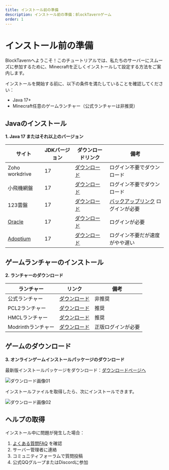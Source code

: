 ```yaml
---
title: インストール前の準備
description: インストール前の準備：BlockTavernゲーム
order: 1
---
```


# インストール前の準備

BlockTavernへようこそ！このチュートリアルでは、私たちのサーバーにスムーズに参加するために、Minecraftを正しくインストールして設定する方法をご案内します。

インストールを開始する前に、以下の条件を満たしていることを確認してください：
- Java 17+
- Minecraft任意のゲームランチャー（公式ランチャーは非推奨）

## Javaのインストール

**1. Java 17 またはそれ以上のバージョン**

   | サイト | JDKバージョン | ダウンロードリンク | 備考 |
   | --- | --- | --- | --- |
   | Zoho workdrive | 17 | [ダウンロード](https://workdrive.zohopublic.com.cn/file/w86hse521f910525543b9aee2a0b5fbd5af4d) | ログイン不要でダウンロード
   | 小飛機網盤 | 17 | [ダウンロード](https://share.feijipan.com/s/sxOQO9u7) | ログイン不要でダウンロード |
   | 123雲盤 | 17 | [ダウンロード](https://www.123684.com/s/92S0Vv-iVGld) | [バックアップリンク](https://www.123912.com/s/92S0Vv-iVGld)  ログインが必要|
   | [Oracle](https://www.oracle.com/cn/) | 17 | [ダウンロード](https://www.oracle.com/java/technologies/downloads/#java17-windows) | ログインが必要 |
   | [Adoptium](https://adoptium.net/zh-CN/) | 17 | [ダウンロード](https://adoptium.net/zh-CN/temurin/releases?version=17&os=any&arch=any) | ログイン不要だが速度がやや遅い |


## ゲームランチャーのインストール

**2. ランチャーのダウンロード**

| ランチャー | リンク | 備考 |
| --- | --- | --- |
| 公式ランチャー | [ダウンロード](https://www.minecraft.net/zh-hans/download) | 非推奨 |
| PCL2ランチャー | [ダウンロード](https://afdian.com/p/0164034c016c11ebafcb52540025c377) | 推奨 |
| HMCLランチャー | [ダウンロード](https://hmcl.huangyuhui.net/download/) | 推奨 |
| Modrinthランチャー | [ダウンロード](https://modrinth.com/app) | 正版ログインが必要 |

## ゲームのダウンロード

**3. オンラインゲームインストールパッケージのダウンロード**

最新版インストールパッケージをダウンロード：[ダウンロードページへ](https://www.blocktavern.cn/download)

![ダウンロード画像01](/assets/InstallationTutorial/installation-details/installation-details01.png)

インストールファイルを取得したら、次にインストールできます。

![ダウンロード画像02](/assets/InstallationTutorial/installation-details/installation-details02.png)

## ヘルプの取得

インストール中に問題が発生した場合：

1. [よくある質問FAQ](/ja-JP/FAQ/faq-details) を確認
2. サーバー管理者に連絡
3. コミュニティフォーラムで質問投稿
4. 公式QQグループまたはDiscordに参加


<Contributors />

<GitHistoryInformation />